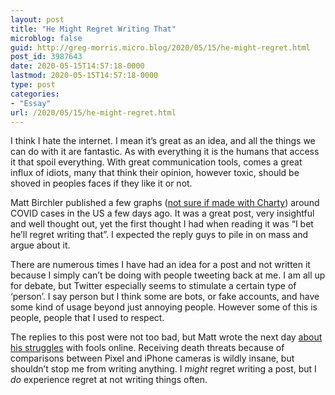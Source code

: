 ```yaml
---
layout: post
title: "He Might Regret Writing That"
microblog: false
guid: http://greg-morris.micro.blog/2020/05/15/he-might-regret.html
post_id: 3987643
date: 2020-05-15T14:57:18-0000
lastmod: 2020-05-15T14:57:18-0000
type: post
categories:
- "Essay"
url: /2020/05/15/he-might-regret.html
---
```

<!--kg-card-begin: html--><div>
<div>
<p>I think I hate the internet. I mean it’s great as an idea, and all the things we can do with it are fantastic. As with everything it is the humans that access it that spoil everything. With great communication tools, comes a great influx of idiots, many that think their opinion, however toxic, should be shoved in peoples faces if they like it or not.</p>
<p>Matt Birchler published a few graphs (<a href="https://gr36.com/charty-app-overview/">not sure if made with Charty</a>) around COVID cases in the US a few days ago. It was a great post, very insightful and well thought out, yet the first thought I had when reading it was “I bet he’ll regret writing that”. I expected the reply guys to pile in on mass and argue about it.</p>
<p>There are numerous times I have had an idea for a post and not written it because I simply can’t be doing with people tweeting back at me. I am all up for debate, but Twitter especially seems to stimulate a certain type of ‘person’. I say person but I think some are bots, or fake accounts, and have some kind of usage beyond just annoying people. However some of this is people, people that I used to respect.</p>
<p>The replies to this post were not too bad, but Matt wrote the next day <a href="https://birchtree.me/blog/a-perpetual-hate-machine/">about his struggles</a> with fools online. Receiving death threats because of comparisons between Pixel and iPhone cameras is wildly insane, but shouldn’t stop me from writing anything. I <em>might</em> regret writing a post, but I <em>do</em> experience regret at not writing things often.</p>
</div>
</div>
<!--kg-card-end: html-->

